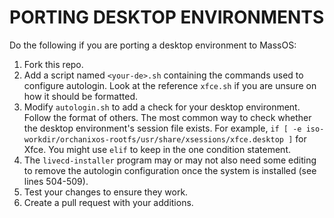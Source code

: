 # PORTING DESKTOP ENVIRONMENTS
Do the following if you are porting a desktop environment to MassOS:

1. Fork this repo.
2. Add a script named `<your-de>.sh` containing the commands used to configure autologin. Look at the reference `xfce.sh` if you are unsure on how it should be formatted.
3. Modify `autologin.sh` to add a check for your desktop environment. Follow the format of others. The most common way to check whether the desktop environment's session file exists. For example, `if [ -e iso-workdir/orchanixos-rootfs/usr/share/xsessions/xfce.desktop ]` for Xfce. You might use `elif` to keep in the one condition statement.
4. The `livecd-installer` program may or may not also need some editing to remove the autologin configuration once the system is installed (see lines 504-509).
5. Test your changes to ensure they work.
6. Create a pull request with your additions.
